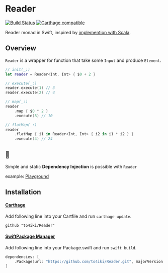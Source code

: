 # Reader
[![Build Status][status-image]][status-url]
[![Carthage compatible][carthage-image]][carthage-url]

Reader monad in Swift, inspired by [implemention with Scala](https://gist.github.com/Mortimerp9/5384467).

## Overview
`Reader` is a wrapper for function that take some `Input` and produce `Element`.

```swift
// init(_:)
let reader = Reader<Int, Int> { $0 + 2 }

// execute(_:)
reader.execute(1) // 3
reader.execute(2) // 4

// map(_:)
reader
    .map { $0 * 2 }
    .execute(3) // 10

// flatMap(_:)
reader
    .flatMap { i1 in Reader<Int, Int> { i2 in i1 * i2 } }
    .execute(4) // 24
```

## :syringe:
Simple and static **Dependency Injection** is possible with `Reader`

example: [Playground](DependencyInjection.playground/Contents.swift)

## Installation

#### [Carthage](https://github.com/Carthage/Carthage)
Add following line into your Cartfile and run `carthage update`.

```shell
github "to4iki/Reader"
```

#### [SwiftPackage Manager](https://github.com/apple/swift-package-manager)
Add following line into your Package.swift and run `swift build`.

```swift
dependencies: [
    .Package(url: "https://github.com/to4iki/Reader.git", majorVersion: 0)
]
```

[status-url]: https://travis-ci.org/to4iki/Reader
[status-image]: https://travis-ci.org/to4iki/Reader.svg

[carthage-url]: https://github.com/Carthage/Carthage
[carthage-image]: https://img.shields.io/badge/Carthage-compatible-4BC51D.svg?style=flat
